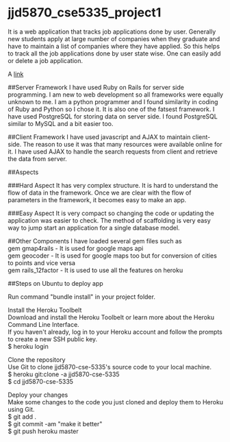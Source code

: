 # jjd5870_cse5335_project1
It is a web application that tracks job applications done by user. Generally new students apply at large number of companies when they graduate and have to maintain a list of companies where they have applied. So this helps to track all the job applications done by user state wise. One can easily add or delete a job application. 

 A [link](https://jjd5870-cse-5335.herokuapp.com/)
 
##Server Framework
I have used Ruby on Rails for server side programming. I am new to web development so all frameworks were equally unknown to me. I am a python programmer and I found similarity in coding of Ruby and Python so I chose it. It is also one of the fatsest framework. I have used PostgreSQL for storing data on server side. I found PostgreSQL similar to MySQL and a bit easier too.


##Client Framework
I have used javascript and AJAX to maintain client-side. The reason to use it was that many resources were available online for it. I have used AJAX to handle the search requests from client and retrieve the data from server.


##Aspects

###Hard Aspect
It has very complex structure. It is hard to understand the flow of data in the framework. Once we are clear with the flow of parameters in the framework, it becomes easy to make an app.

###Easy Aspect
It is very compact so changing the code or updating the application was easier to check. The method of scaffolding is very easy way to jump start an application for a single database model.

##Other Components
I have loaded several gem files such as  
gem gmap4rails - It is used for google maps api  
gem geocoder - It is used for google maps too but for conversion of cities to points and vice versa    
gem rails_12factor - It is used to use all the features on heroku    


##Steps on Ubuntu to deploy app

Run command "bundle install" in your project folder.  

Install the Heroku Toolbelt  
Download and install the Heroku Toolbelt or learn more about the Heroku Command Line Interface.  
If you haven't already, log in to your Heroku account and follow the prompts to create a new SSH public key.  
$ heroku login

Clone the repository  
Use Git to clone jjd5870-cse-5335's source code to your local machine.  
$ heroku git:clone -a jjd5870-cse-5335  
$ cd jjd5870-cse-5335  

Deploy your changes  
Make some changes to the code you just cloned and deploy them to Heroku using Git.  
$ git add .  
$ git commit -am "make it better"  
$ git push heroku master  

